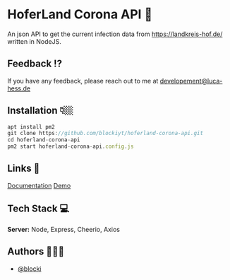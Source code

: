 
# HoferLand Corona API 🦠

An json API to get the current infection data from https://landkreis-hof.de/ written in NodeJS.


## Feedback ⁉️

If you have any feedback, please reach out to me at developement@luca-hess.de


## Installation 👇🏼

```js
apt install pm2
git clone https://github.com/blockiyt/hoferland-corona-api.git 
cd hoferland-corona-api
pm2 start hoferland-corona-api.config.js
```

## Links 🔗

[Documentation](https://wiki.hoferlandstrikesback.de/website/corona-api)
[Demo](https://api.hoferlandstrikesback.de/v1/hofland/corona)


## Tech Stack 💻

**Server:** Node, Express, Cheerio, Axios


## Authors 🙇🏽‍♂️

- [@blocki](https://luca-hess.de/)


